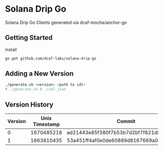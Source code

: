 # Solana Drip Go

Solana Drip Go Clients generated via dcaf-mocha/anchor-go

## Getting Started

install

```bash
go get github.com/dcaf-labs/solana-drip-go
```

## Adding a New Version

```bash
./generate.sh <version> <path to idl>
# ./generate.sh 0 ./idl.json
```

## Version History

| Version | Unix Timestamp | Commit                                   | Signature                                                                                |
| ------- | -------------- | ---------------------------------------- | ---------------------------------------------------------------------------------------- |
| 0       | 1670485218     | ad21443e85f380f7b53b7d2bf7f821db1d481250 | 5TJHBphZYdsoTTbu4uLWXBXH1UW574AMqz25TbjB4maHYYVQiswgSQhfRbUpySW24a9nqqQeQLX8QeHCi2s4abT3 |
| 1       | 1663810435     | 53a451ff4af0e0de60889d8167669a099fb6a74e | 2VZGDEZvBE8CUE88dPW2Bhs8inRoCf5ckGhpxTmRfzcxUSvgCRkSUujB9Br4xBqW1p9YrB8CoGgwTE3ZpM9wwR2W |
